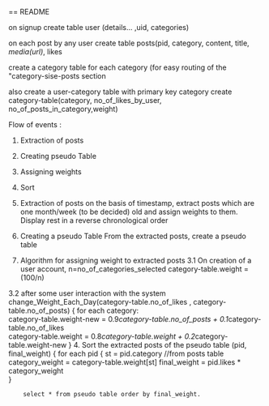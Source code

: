 == README

on signup 
  create table user (details... ,uid, categories)
  
on each post by any user
  create table posts(pid, category, content, title, *media(url)*, likes
  
create a category table for each category (for easy routing of the "category-sise-posts section

also create a user-category table with primary key category
  create category-table(category, no_of_likes_by_user, no_of_posts_in_category,weight)
  
Flow of events :
1. Extraction of posts
2. Creating pseudo Table
3. Assigning weights
4. Sort
  
1. Extraction of posts
  on the basis of timestamp, extract posts which are one month/week (to be decided) old and assign weights to them. 
  Display rest in a reverse chronological order
  
2. Creating a pseudo Table
  From the extracted posts, create a pseudo table
  
3. Algorithm for assigning weight to extracted posts
  3.1 On creation of a user account, 
      n=no_of_categories_selected
      category-table.weight = (100/n)
      
  3.2 after some user interaction with the system
      change_Weight_Each_Day(category-table.no_of_likes , category-table.no_of_posts)
      {
        for each category:    
          category-table.weight-new = 0.9*category-table.no_of_posts + 0.1*category-table.no_of_likes                                                                                                                    
          category-table.weight = 0.8*category-table.weight + 0.2*category-table.weight-new
       }
4. Sort the extracted posts of the pseudo table (pid, final_weight)
    {
        for each pid
        {
            st = pid.category  						//from posts table	
            category_weight = category-table.weight[st]
            final_weight = pid.likes * category_weight                 
        }
        
        select * from pseudo table order by final_weight.
        
